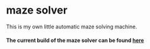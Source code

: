 # maze solver

This is my own little automatic maze solving machine.

#### The current build of the maze solver can be found [here](https://rawgit.com/Oskari-Tuormaa/maze-solver/master/code/index.html)
